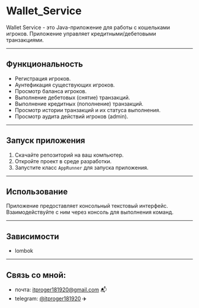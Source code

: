 # Wallet_Service
Wallet Service - это Java-приложение для работы с кошельками игроков. Приложение управляет кредитными/дебетовыми транзакциями.
________
## Функциональность
+ Регистрация игроков.
+ Аунтефикация существующих игроков.
+ Просмотр баланса игроков.
+ Выполнение дебетовых (снятие) транзакций.
+ Выполнение кредитных (пополнение) транзакций.
+ Просмотр истории транзакций и их статуса выполнения.
+ Просмотр аудита действий игроков (admin).
_________
## Запуск приложения
1. Скачайте репозиторий на ваш компьютер.
2. Откройте проект в среде разработки.
3. Запустите класс `AppRunner` для запуска приложения.
_________
## Использование
Приложение предоставляет консольный текстовый интерфейс. Взаимодействуйте с ним через консоль для выполнения команд.
_________
## Зависимости
+ lombok
________________
## Связь со мной:
+ почта: [itproger181920@gmail.com](https://mail.google.com/mail/u/0/?view=cm&fs=1&tf=1&to=itproger181920@gmail.com) 📬
+ telegram: [@itproger181920](https://t.me/itproger181920) ✈️